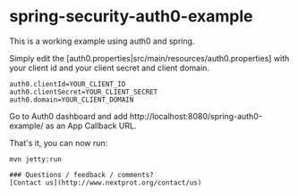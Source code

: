 spring-security-auth0-example
=====================

This is a working example using auth0 and spring.

Simply edit the [auth0.properties|src/main/resources/auth0.properties] with your client id and your client secret and client domain.

```Shell
auth0.clientId=YOUR_CLIENT_ID
auth0.clientSecret=YOUR_CLIENT_SECRET
auth0.domain=YOUR_CLIENT_DOMAIN
```

Go to Auth0 dashboard and add http://localhost:8080/spring-auth0-example/ as an App Callback URL.

That's it, you can now run:

```Shell
mvn jetty:run

### Questions / feedback / comments?
[Contact us](http://www.nextprot.org/contact/us)

